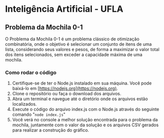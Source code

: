 # Inteligência Artificial - UFLA

## Problema da Mochila 0-1

O Problema da Mochila 0-1 é um problema clássico de otimização combinatória, onde o objetivo é selecionar um conjunto de itens de uma lista, considerando seus valores e pesos, de forma a maximizar o valor total dos itens selecionados, sem exceder a capacidade máxima de uma mochila.

### Como rodar o código

1. Certifique-se de ter o Node.js instalado em sua máquina. Você pode baixá-lo em [https://nodejs.org](https://nodejs.org).
2. Clone o repositório ou faça o download dos arquivos.
3. Abra um terminal e navegue até o diretório onde os arquivos estão localizados.
4. Execute o código do arquivo index.js com o Node.js através do seguinte comando "`node index.js`"
5. Você verá no console a melhor solução encontrada para o problema da mochila, juntamente com o valor da solução e os arquivos CSV gerados para realizar a construção do gráfico.
